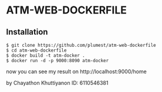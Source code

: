 # ATM-WEB-DOCKERFILE

## Installation
```
$ git clone https://github.com/plumest/atm-web-dockerfile
$ cd atm-web-dockerfile
$ docker build -t atm-docker .
$ docker run -d -p 9000:8090 atm-docker
```

now you can see my result on http://localhost:9000/home  
 
    
by Chayathon Khuttiyanon ID: 6110546381